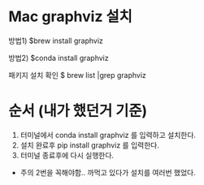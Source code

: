 # Mac graphviz 설치 

방법1) 
$brew install graphviz

방법2)
$conda install graphviz

패키지 설치 확인 
$ brew list |grep graphviz


# 순서 (내가 했던거 기준)
1. 터미널에서 conda install graphviz 를 입력하고 설치한다.
2. 설치 완료후 pip install graphviz 를 입력한다.
3. 터미널 종료후에 다시 실행한다.
- 주의 2번을 꼭해야함.. 까먹고 있다가 설치를 여러번 했었다.
